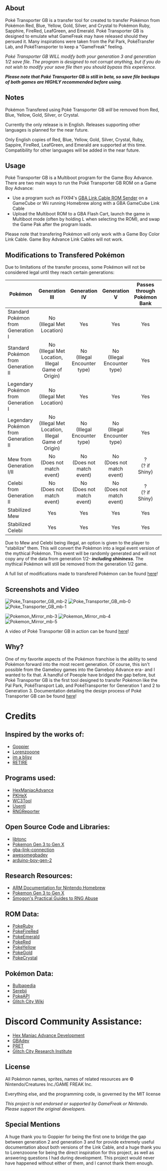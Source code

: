 ## About
Poké Transporter GB is a transfer tool for created to transfer Pokémon from Pokémon Red, Blue, Yellow, Gold, Silver, and Crystal to Pokémon Ruby, Sapphire, FireRed, LeafGreen, and Emerald. Poké Transporter GB is designed to emulate what GameFreak may have released should they persued it. Many inspirations were taken from the Pal Park, PokéTransfer Lab, and PokéTransporter to keep a "GameFreak" feeling.

_Poké Transporter GB WILL modify both your generation 3 and generation 1/2 save file. The program is designed to not corrupt anything, but if you do not wish to modify your save file then you should bypass this experience._

_**Please note that Poké Transporter GB is still in beta, so save file backups of both games are HIGHLY recommended before using**._

## Notes
Pokémon Transfered using Poké Transporter GB *will* be removed from Red, Blue, Yellow, Gold, Silver, or Crystal.

Currently the only release is in English. Releases supporting other languages is planned for the near future.

Only English copies of Red, Blue, Yellow, Gold, Silver, Crystal, Ruby, Sappire, FireRed, LeafGreen, and Emerald are supported at this time. Compatibility for other languages will be added in the near future.

## Usage
Poké Transporter GB is a Multiboot program for the Game Boy Advance. There are two main ways to run the Poké Transporter GB ROM on a Game Boy Advance:
- Use a program such as FIX94's [GBA Link Cable ROM Sender](https://github.com/FIX94/gba-link-cable-rom-sender) on a GameCube or Wii running Homebrew along with a GBA GameCube Link Cable
- Upload the Multiboot ROM to a GBA Flash Cart, launch the game in Multiboot mode (often by holding L when selecting the ROM), and swap the Game Pak after the program loads.

Please note that transfering Pokémon will only work with a Game Boy Color Link Cable. Game Boy Advance Link Cables will not work.

## Modifications to Transfered Pokémon

Due to limitations of the transfer process, some Pokémon will not be considered legal until they reach certain generations:

|Pokémon|Generation III|Generation IV|Generation V|Passes through Pokémon Bank|Generation VI|Generation VII+|Passes through Pokémon HOME|
|---|:---:|:---:|:---:|:---:|:---:|:---:|:---:|
|Standard Pokémon from Generation I|No<br>(Illegal Met Location)|Yes|Yes|Yes|Yes|Yes|Yes|
|Standard Pokémon from Generation II|No<br>(Illegal Met Location, Illegal Game of Origin)|No<br>(Illegal Encounter type)|No<br>(Illegal Encounter type)|Yes|No<br>(Illegal Encounter type)|Yes|Yes|
|Legendary Pokémon from Generation I|No<br>(Illegal Met Location)|Yes|Yes|Yes|Yes|Yes|Yes|
|Legendary Pokémon from Generation II|No<br>(Illegal Met Location, Illegal Game of Origin)|No<br>(Illegal Encounter type)|No<br>(Illegal Encounter type)|Yes|No<br>(Illegal Encounter type)|Yes|Yes|
|Mew from Generation I/II|No<br>(Does not match event)|No<br>(Does not match event)|No<br>(Does not match event)|?<br>(? if Shiny)|No<br>(Does not match event)|No<br>(Does not match event)|?|
|Celebi from Generation II|No<br>(Does not match event)|No<br>(Does not match event)|No<br>(Does not match event)|?<br>(? if Shiny)|No<br>(Does not match event)|No<br>(Does not match event)|?|
|Stabilized Mew|Yes|Yes|Yes|Yes|Yes|Yes|Yes|
|Stabilized Celebi|Yes|Yes|Yes|Yes|Yes|Yes|Yes|

Due to Mew and Celebi being illegal, an option is given to the player to "stabilize" them. This will convert the Pokémon into a legal event version of the mythical Pokémon. This event will be randomly generated and will not copy any of the data from generation 1/2- ***including shininess***. The mythical Pokémon will still be removed from the generation 1/2 game.

A full list of modifications made to transfered Pokémon can be found [here](https://github.com/Starport75/Pokemon_Mirror/blob/master/modifications.md)!

## Screenshots and Video
![Poke_Transporter_GB_mb-2](https://github.com/GearsProgress/Poke_Transporter_GB/assets/23065741/6fdfd9dc-e287-4fd9-ba0a-2a82b6e66364)
![Poke_Transporter_GB_mb-0](https://github.com/GearsProgress/Poke_Transporter_GB/assets/23065741/bda4699b-9d02-4bd4-a031-28e5c999ce67)
![Poke_Transporter_GB_mb-1](https://github.com/GearsProgress/Poke_Transporter_GB/assets/23065741/0feaba14-e1f7-4a81-9230-8588b660a923)


![Pokemon_Mirror_mb-3](https://github.com/Starport75/Pokemon_Mirror/assets/23065741/481bac72-0d57-475c-940f-a53876eaaa3b)
![Pokemon_Mirror_mb-4](https://github.com/Starport75/Pokemon_Mirror/assets/23065741/3b5df6f8-c76e-466b-8dbd-351d7d4676d1)
![Pokemon_Mirror_mb-5](https://github.com/Starport75/Pokemon_Mirror/assets/23065741/5c98426d-9717-4c1d-89b9-4fd6bfe13b4e)

A video of Poké Transporter GB in action can be found [here](https://www.youtube.com/watch?v=6Gg6xPq_ZV4)!

## Why?
One of my favorite aspects of the Pokémon franchise is the ability to send Pokémon forward into the most recent generation. Of course, this isn't possible from the Gameboy games into the Gameboy Advance era- and I wanted to fix that. A handful of Poeople have bridged the gap before, but Poké Transporter GB is the first tool designed to transfer Pokémon like the Pal Park, PokéTransport Lab, and PokéTransporter for Generation 1 and 2 to Generation 3. Documentation detailing the design process of Poké Transporter GB can be found [here](https://www.austinthomasweber.com/poke-transporter-gb)!

# Credits
## Inspired by the works of:
- [Goppier](https://www.youtube.com/@Goppier)
- [Lorenzooone](https://www.youtube.com/@Lorenzooone)
- [im a blisy](https://www.youtube.com/c/imablisy)
- [RETIRE](https://www.youtube.com/@RETIREglitch)

## Programs used:
- [HexManiacAdvance](https://github.com/haven1433/HexManiacAdvance)
- [PKHeX](https://github.com/kwsch/PKHeX)
- [WC3Tool](https://github.com/projectpokemon/Gen3-WCTool)
- [Usenti](https://www.coranac.com/projects/usenti/)
- [RNGReporter](https://github.com/Admiral-Fish/RNGReporter)

## Open Source Code and Libraries:
- [libtonc](https://github.com/devkitPro/libtonc)
- [Pokemon Gen 3 to Gen X](https://github.com/Lorenzooone/Pokemon-Gen3-to-Gen-X)
- [gba-link-connection](https://github.com/rodri042/gba-link-connection)
- [awesomegbadev](https://github.com/gbadev-org/awesome-gbadev)
- [arduino-boy-gen-2](https://github.com/stevenchaulk/arduino-poke-gen2)

## Research Resources:
- [ARM Documentation for Nintendo Homebrew](https://github.com/LunarLambda/arm-docs)
- [Pokemon Gen 3 to Gen X](https://github.com/Lorenzooone/Pokemon-Gen3-to-Gen-X)
- [Smogon's Practical Guides to RNG Abuse](https://www.smogon.com/ingame/rng/)

## ROM Data:
- [PokeRuby](https://github.com/pret/pokeruby)
- [PokeFireRed](https://github.com/pret/pokefirered)
- [PokeEmerald](https://github.com/pret/pokeemerald)
- [PokeRed](https://github.com/pret/pokered)
- [PokeYellow](https://github.com/pret/pokeyellow)
- [PokeGold](https://github.com/pret/pokegold)
- [PokeCrystal](https://github.com/pret/pokecrystal)

## Pokémon Data:
- [Bulbapedia](https://bulbapedia.bulbagarden.net/wiki/Main_Page)
- [Serebii](https://www.serebii.net/)
- [PokeAPI](https://pokeapi.co/)
- [Glitch City Wiki](https://glitchcity.wiki/wiki/Main_Page)
  
# Discord Community Assistance:
- [Hex Maniac Advance Development](https://discord.com/invite/x9eQuBg)
- [GBAdev](https://discord.gg/ctGSNxRkg2)
- [PRET](https://discordapp.com/invite/vdTW48Q)
- [Glitch City Research Institute](https://discord.com/invite/EA7jxJ6)

## License
All Pokémon names, sprites, names of related resources are © Nintendo/Creatures Inc./GAME FREAK Inc.

Everything else, and the programming code, is governed by the MIT license

_This project is not endorsed or supported by GameFreak or Nintendo. Please support the original developers._

## Special Mentions
A huge thank you to Goppier for being the first one to bridge the gap between generation 2 and generation 3 and for provide extremely useful documentation about both versions of the Link Cable, and a huge thank you to Lorenzooone for being the direct inspiration for this project, as well as answering questions I had during development. This project would never have happened without either of them, and I cannot thank them enough.
